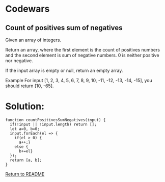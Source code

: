 # Codewars

## Count of positives  sum of negatives

Given an array of integers.

Return an array, where the first element is the count of positives numbers and the second element is sum of negative numbers. 0 is neither positive nor negative.

If the input array is empty or null, return an empty array.

Example
For input [1, 2, 3, 4, 5, 6, 7, 8, 9, 10, -11, -12, -13, -14, -15], you should return [10, -65].

# Solution:
```
function countPositivesSumNegatives(input) {
  if(!input || !input.length) return [];
  let a=0, b=0;
  input.forEach(el => {
    if(el > 0) {
      a++;} 
    else {
      b+=el}
  });
  return [a, b];
}
```
[Return to README](/README.md)
